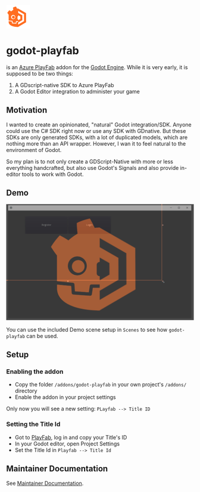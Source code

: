 ![godot-playfab logo](icon.png)

# godot-playfab
is an [Azure PlayFab](https://playfab.com) addon for the [Godot Engine](https://godotengine.org/). While it is very early, it is supposed to be two things:

1. A GDscript-native SDK to Azure PlayFab
2. A Godot Editor integration to administer your game

## Motivation
I wanted to create an opinionated, "natural" Godot integration/SDK.
Anyone could use the C# SDK right now or use any SDK with GDnative. But these SDKs are only generated SDKs, with a lot of duplicated models, which are nothing more than an API wrapper. However, I wan it to feel natural to the environment of Godot.

So my plan is to not only create a GDScript-Native with more or less everything handcrafted,
but also use Godot's Signals and also provide in-editor tools to work with Godot.


## Demo
![Demo](demo-scene.gif)

You can use the included Demo scene setup in `Scenes` to see how `godot-playfab` can be used.

## Setup
### Enabling the addon
* Copy the folder `/addons/godot-playfab` in your own project's `/addons/` directory
* Enable the addon in your project settings

Only now you will see a new setting: `PLayfab --> Title ID`

### Setting the Title Id
* Got to [PlayFab](https://playfab.com), log in and copy your Title's ID
* In your Godot editor, open Project Settings
* Set the Title Id in `Playfab --> Title Id`


## Maintainer Documentation

See [Maintainer Documentation](docs/README.md).
